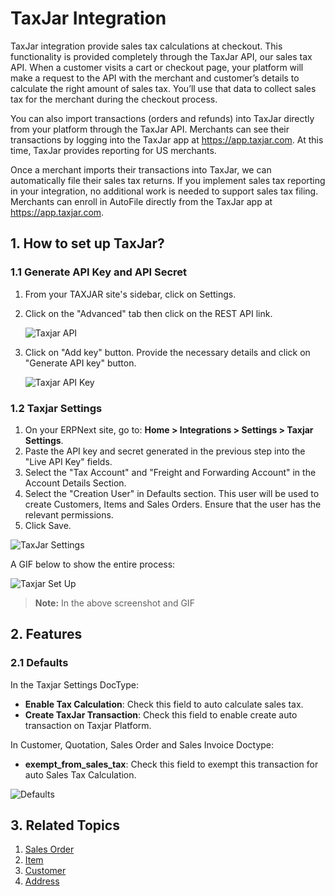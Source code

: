 <!-- add-breadcrumbs -->
# TaxJar Integration

TaxJar integration provide sales tax calculations at checkout. This functionality is provided completely through the TaxJar API, our sales tax API. When a customer visits a cart or checkout page, your platform will make a request to the API with the merchant and customer’s details to calculate the right amount of sales tax. You’ll use that data to collect sales tax for the merchant during the checkout process.

You can also import transactions (orders and refunds) into TaxJar directly from your platform through the TaxJar API. Merchants can see their transactions by logging into the TaxJar app at https://app.taxjar.com. At this time, TaxJar provides reporting for US merchants.

Once a merchant imports their transactions into TaxJar, we can automatically file their sales tax returns. If you implement sales tax reporting in your integration, no additional work is needed to support sales tax filing. Merchants can enroll in AutoFile directly from the TaxJar app at https://app.taxjar.com.

## 1. How to set up TaxJar?

### 1.1 Generate API Key and API Secret

1. From your TAXJAR site's sidebar, click on Settings.
2. Click on the "Advanced" tab then click on the REST API link.

    ![Taxjar API](/docs/assets/img/erpnext_integrations/)

3. Click on "Add key" button. Provide the necessary details and click on "Generate API key" button.

    ![Taxjar API Key](/docs/assets/img/erpnext_integrations/)

### 1.2 Taxjar Settings

1. On your ERPNext site, go to: **Home > Integrations > Settings > Taxjar Settings**.
2. Paste the API key and secret generated in the previous step into the "Live API Key" fields.
3. Select the "Tax Account" and "Freight and Forwarding Account" in the Account Details Section.
4. Select the "Creation User" in Defaults section. This user will be used to create Customers, Items and Sales Orders. Ensure that the user has the relevant permissions.
5. Click Save.

![TaxJar Settings](/docs/assets/img/erpnext_integrations/)

A GIF below to show the entire process:

![Taxjar Set Up](/docs/assets/img/erpnext_integrations/)

> **Note:** In the above screenshot and GIF

## 2. Features

### 2.1 Defaults

In the Taxjar Settings DocType:

- **Enable Tax Calculation**: Check this field to auto calculate sales tax.
- **Create TaxJar Transaction**: Check this field to enable create auto transaction on Taxjar Platform.

In Customer, Quotation, Sales Order and Sales Invoice Doctype:

- **exempt_from_sales_tax**: Check this field to exempt this transaction for auto Sales Tax Calculation.


![ Defaults](/docs/assets/img/erpnext_integrations/)

## 3. Related Topics
1. [Sales Order](/docs/user/manual/en/selling/sales-order)
2. [Item](/docs/user/manual/en/stock/item)
3. [Customer](/docs/user/manual/en/CRM/customer)
4. [Address](/docs/user/manual/en/CRM/address)
